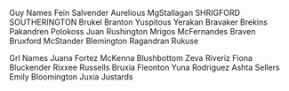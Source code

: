 Guy Names
Fein Salvender
Aurelious MgStallagan
SHRIGFORD SOUTHERINGTON
Brukel Branton
Yuspitous Yerakan
Bravaker Brekins
Pakandren Polokoss
Juan Rushington
Mrigos McFernandes
Braven Bruxford
McStander Blemington
Ragandran Rukuse 




Grl Names
Juana Fortez
McKenna Blushbottom
Zeva Riveriz
Fiona Bluckender
Rixxee Russells
Bruxia Fleonton
Yuna Rodriguez
Ashta Sellers
Emily Bloomington
Juxia Justards

